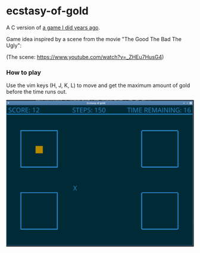 # ecstasy-of-gold

A C version of [a game I did years ago](https://github.com/helio-frota/g-o-l-d).


Game idea inspired by a scene from the movie "The Good The Bad The Ugly": 

(The scene: https://www.youtube.com/watch?v=_ZHEu7HusG4)


### How to play

Use the vim keys (H, J, K, L) to move and get the maximum amount of gold before the time runs out.

![Alt status](https://raw.githubusercontent.com/helio-frota/ecstasy-of-gold/master/currentstatus.png)
